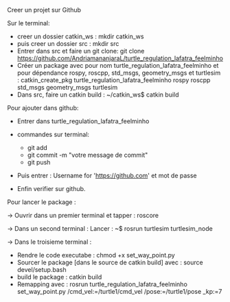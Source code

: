 Creer un projet sur Github 

Sur le terminal:
- creer un dossier catkin_ws : mkdir catkin_ws
- puis creer un dossier src :  mkdir src
- Entrer dans src et faire un git clone:  git clone https://github.com/AndriamananjaraL/turtle_regulation_lafatra_feelminho
- Créer un package avec pour nom turtle_regulation_lafatra_feelminho et pour dépendance rospy, roscpp, std_msgs, geometry_msgs et turtlesim :  catkin_create_pkg turtle_regulation_lafatra_feelminho rospy roscpp std_msgs geometry_msgs turtlesim
- Dans src, faire un catkin build :  ~/catkin_ws$ catkin build 

Pour ajouter dans github: 
- Entrer dans turtle_regulation_lafatra_feelminho
- commandes sur terminal: 
    - git add
    - git commit -m "votre message de commit"
    - git push

- Puis entrer : Username for 'https://github.com' et mot de passe
- Enfin verifier sur github.

Pour lancer le package :

-> Ouvrir dans un premier terminal et tapper : roscore

-> Dans un second terminal : Lancer : ~$ rosrun turtlesim turtlesim_node 

-> Dans le troisieme terminal :
- Rendre le code executabe : chmod +x set_way_point.py
- Sourcer le package [dans le source de catkin build] avec : source devel/setup.bash
- build le package : catkin build
- Remapping avec : rosrun turtle_regulation_lafatra_feelminho set_way_point.py /cmd_vel:=/turtle1/cmd_vel /pose:=/turtle1/pose _kp:=7
